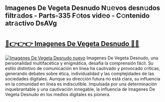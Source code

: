 ## Imagenes De Vegeta Desnudo N𝚞𝚎vos desn𝚞dos filtr𝚊dos - Parts-335 F𝚘tos vid𝚎o - C𝚘ntenido atr𝚊ctivo DsAVg

# <h2><a href="http://mb0i2w.tromn.icu/?c=Imagenes+De+Vegeta+Desnudo">🔗👉👉👉 Imagenes De Vegeta Desnudo 🔗🔗</a></h2>

[![Imagenes De Vegeta Desnudo nuevo](https://i.imgur.com/pEAQMta.gif)](http://mb0i2w.tromn.icu/?c=Imagenes+De+Vegeta+Desnudo)
Imagenes De Vegeta Desnudo, una personalidad multifacética y enigmática, desafía la comprensión fácil. Su estilo distintivo de comunicación en línea ha cautivado y provocado críticas, generando debates sobre ética, individualidad y las complejidades de las sociedades digitales. Aunque su dirección futura no está clara, su influencia en la comunidad en línea es indiscutible. Impulsada por una determinación inquebrantable y una cautivación innegable, la influencia de Imagenes De Vegeta Desnudo en los medios digitales es pionera.
